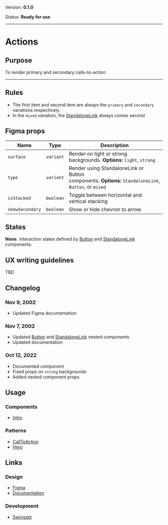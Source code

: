 Version: **0.1.0**

Status: **Ready for use**



---

# Actions

## Purpose

To render primary and secondary calls-to-action



---

## Rules

* The first item and second item are always the `primary` and `secondary` variations respectively.
* In the `mixed` variation, the [StandaloneLink](https://hashicorp-wpl-documentation.vercel.app/components/standalone-link) always comes second

## Figma props

| Name | Type | Description |
|----|----|----|
| `surface` | `variant` | Render on light or strong backgrounds. **Options:** `light`, `strong` |
| `type` | `variant` | Render using StandaloneLink or Button components. **Options:** `StandaloneLink`, `Button`, or `mixed` |
| `isStacked` | `boolean` | Toggle between horizontal and vertical stacking |
| `showSecondary` | `boolean` | Show or hide chevron to arrow |

## States

**None.** Interaction states defined by [Button](https://hashicorp-wpl-documentation.vercel.app/components/button) and [StandaloneLink](https://hashicorp-wpl-documentation.vercel.app/components/standalone-link) components.

## UX writing guidelines

TBD

## Changelog

### Nov 9, 2002

* Updated Figma documentation

### Nov 7, 2002

* Updated [Button](https://hashicorp-wpl-documentation.vercel.app/components/button/primary) and [StandaloneLink](https://hashicorp-wpl-documentation.vercel.app/components/standalone-link) nested components
* Updated documentation

### Oct 12, 2022

* Documented component
* Fixed props on `strong` backgrounds
* Added nested component props

## Usage

### Components

* [Intro](https://www.figma.com/file/7cYgDM618stjYUHDqAfRec/Components?node-id=536%3A702)

### Patterns

* [CallToAction](https://www.figma.com/file/VvpEQaWhKQExx9QTWRyayd/Patterns?node-id=136%3A3)
* [Hero](https://hashicorp-wpl-documentation.vercel.app/patterns/hero)

## Links

### Design

* [Figma](https://www.figma.com/file/7cYgDM618stjYUHDqAfRec/Components?node-id=572%3A1058)
* [Documentation](https://hashicorp-wpl-documentation.vercel.app/components/actions)

### Development

* [Swingset](https://react-components.vercel.app/components/actions)


